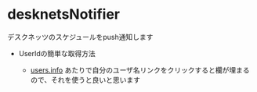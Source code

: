 # desknetsNotifier
デスクネッツのスケジュールをpush通知します

- UserIdの簡単な取得方法

  * [users.info](https://api.slack.com/methods/users.info/test) あたりで自分のユーザ名リンクをクリックすると欄が埋まるので、それを使うと良いと思います